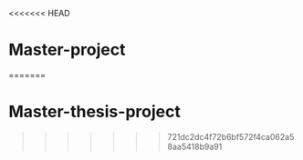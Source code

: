 <<<<<<< HEAD
# Master-project
=======
# Master-thesis-project
>>>>>>> 721dc2dc4f72b6bf572f4ca062a58aa5418b9a91
